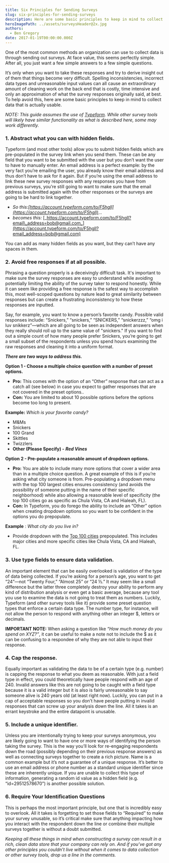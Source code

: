 ```yaml
---
title: Six Principles for Sending Surveys
slug: six-principles-for-sending-surveys
description: Here are some basic principles to keep in mind to collect data that is actually usable.
heroImagePath: ../assets/surveysHeader@2x.jpg
authors:
  - Ben Gregory
date: 2017-01-19T00:00:00.000Z
---
```


One of the most common methods an organization can use to collect data is through sending out surveys. At face value, this seems perfectly simple. After all, you just want a few simple answers to a few simple questions.

It’s only when you want to take these responses and try to derive insight out of them that things become very difficult. Spelling inconsistencies, incorrect data types and unreasonable input values can all cause an extraordinary amount of cleaning work on the back end that is costly, time intensive and only an approximation of what the survey responses originally said, at best. To help avoid this, here are some basic principles to keep in mind to collect data that is actually usable.

_NOTE: This guide assumes the use of_ [_Typeform_](https://www.typeform.com/)_. While other survey tools will likely have similar functionality as what is described here, some may work differently._

### 1. Abstract what you can with hidden fields.

Typeform (and most other tools) allow you to submit hidden fields which are pre-populated in the survey link when you send them. These can be any field that you want to be submitted with the user but you don’t want the user to have to manually enter. An email address is a perfect example: by the very fact you’re emailing the user, you already know their email address and thus don’t have to ask for it again. But if you’re using the email address to link these new survey responses with any responses you have from previous surveys, you’re still going to want to make sure that the email address is submitted again with the other responses or the surveys are going to be hard to link together.

- _So this:[https://account.typeform.com/to/F5hgll](https://account.typeform.com/to/F5hgll)..._
- _becomes this:&nbsp;_[_https://account.typeform.com/to/F5hgll?email\_address=bob@gmail.com_](https://account.typeform.com/to/F5hgll?email_address=bob@gmail.com)

You can add as many hidden fields as you want, but they can’t have any spaces in them.

### 2. Avoid free responses if at all possible.

Phrasing a question properly is a deceivingly difficult task. It's important&nbsp;to make sure the survey responses are easy to understand while avoiding potentially limiting the ability of the survey taker to respond honestly. While it can seem like providing a free response is the safest way&nbsp;to accomplish this, most well-scoped questions by nature lead to great similarity between responses but can create a frustrating inconsistency to how these responses are inputted.

Say, for example, you want to know a person’s favorite candy. Possible valid responses include: “Snickers,” “snickers,” “SNICKERS,” “snickerzzz,” “omg i luv snikkerz”—which are all going to be seen as independent answers when they really should roll up to the same value of "snickers." If you want to find out a simple count of how many people prefer Snickers, you’re going to get a small subset of the respondents unless you spend hours examining the raw responses and cleaning it into a uniform format.

**_There are two ways to address this._**

**Option 1 - Choose a multiple choice question with a number of preset options.**

- **Pro:** This comes with the option of an “Other” response that can act as a catch all (see below) in case you expect to gather responses that are not covered in the preset options..
- **Con:** You are limited to about 10 possible options before the options become too long to present. 

**Example:** _Which is your favorite candy?_

  - M&Ms
  - Snickers
  - 100 Grand
  - Skittles
  - Twizzlers
  - **Other (Please Specify) -**  **_Red Vines_**

**Option 2 - Pre-populate a reasonable amount of dropdown options.**

- **Pro:** You are able to include many more options that cover a wider area than in a multiple choice question. A great example of this is if you’re asking what city someone is from. Pre-populating a dropdown menu with the top 100 largest cities ensures consistency (and avoids the possibility of someone putting in the name of their specific neighborhood) while also allowing a reasonable level of specificity (the top 100 cities go as specific as Chula Vista, CA and Hialeah, FL).
- **Con:** In Typeform, you do forego the ability to include an “Other” option when creating dropdown options so you want to be confident in the options you do prepopulate.

**Example** : _What city do you live in?_

- Provide dropdown with the [Top 100 cities](https://en.wikipedia.org/wiki/List_of_United_States_cities_by_population) prepopulated.&nbsp;This includes major cities and more specific cities like Chula Vista, CA and Hialeah, FL.

### 3.&nbsp;Use type fields to ensure data validation.

An important element that can be easily overlooked is validation of the type of data being collected. If you’re asking for a person’s age, you want to get “24”—not “Twenty Four,” “Almost 25” or “24 ½.” It may seem like a small difference but the latter three completely destroy your ability to perform any kind of distribution analysis or even get a basic average, because any tool you use to examine the data is not going to treat them as numbers. Luckily, Typeform (and other survey tools like it) provide some preset question types that enforce a certain data type. The number type, for instance, will not allow the person to respond with anything other an integer $, letters or decimals.

**IMPORTANT NOTE:** When asking a question like _“How much money do you spend on XYZ?”_, it can be useful to make a note not to include the $ as it can be confusing to a respondee of why they are not able to input their response.

### 4. Cap the response.

Equally important as validating the data to be of a certain type (e.g. number) is capping the response to what you deem as reasonable. With just a field type in effect, you could theoretically have people respond with an age of 240. Invalid answers like this are not going to be caught with a field type because it is a valid integer but it is also is fairly unreasonable to say someone alive is 240 years old (at least right now). Luckily, you can put in a cap of acceptable responses so you don’t have people putting in invalid responses that can screw up your analysis down the line. All it takes is an errant keystroke and the entire datapoint is unusable.

### 5. Include a unique identifier.

Unless you are intentionally trying to keep your surveys anonymous, you are likely going to want to have one or more ways of identifying the person taking the survey. This is the way you’ll look for re-engaging respondents down the road (possibly depending on their previous response answers) as well as connecting surveys together to create a rich picture. Name is a common example but it’s not a guarantee of a unique response. It’s better to use an email address or phone number as a standard unique identifier since these are inherently unique. If you are unable to collect this type of information, generating a random id value as a hidden field (e.g. “id=29512578670”) is another possible solution.

### 6. Require Your Identification Questions

This is perhaps the most important principle, but one that is incredibly easy to overlook. All it takes is forgetting to set those fields to “Required” to make your survey unusable, so it’s critical make sure that anything impacting how you interact with the respondent down the line or combine their multiple surveys together is without a doubt submitted.

_Keeping all these things in mind when constructing a survey can result in a rich, clean data store that your company can rely on. And if you’ve got any other principles you couldn’t live without when it comes to data collection or other survey tools, drop us a line in the comments.&nbsp;_

<!-- markdownlint-disable-file -->